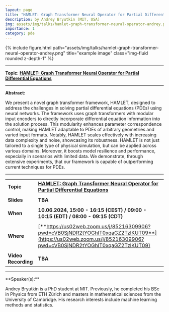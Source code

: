 ```yaml
---
layout: page
title: "HAMLET: Graph Transformer Neural Operator for Partial Differential Equations"
description: by Andrey Bryutkin (MIT, USA)
img: assets/img/talks/hamlet-graph-transformer-neural-operator-andrey.png
importance: 1
category: pde
---
```


<div class="row">
    <div class="col-sm mt-3 mt-md-0">
        {% include figure.html path="assets/img/talks/hamlet-graph-transformer-neural-operator-andrey.png" title="example image" class="img-fluid rounded z-depth-1" %}
    </div>
</div>
<hr>

**Topic**: [**HAMLET: Graph Transformer Neural Operator for Partial Differential Equations**](https://arxiv.org/abs/2402.03541)

<hr>

**Abstract:**

We present a novel graph transformer framework, HAMLET, designed to address the challenges in solving partial differential equations (PDEs) using neural networks. The framework uses graph transformers with modular input encoders to directly incorporate differential equation information into the solution process. This modularity enhances parameter correspondence control, making HAMLET adaptable to PDEs of arbitrary geometries and varied input formats. Notably, HAMLET scales effectively with increasing data complexity and noise, showcasing its robustness. HAMLET is not just tailored to a single type of physical simulation, but can be applied across various domains. Moreover, it boosts model resilience and performance, especially in scenarios with limited data. We demonstrate, through extensive experiments, that our framework is capable of outperforming current techniques for PDEs.

<hr>

|                     |                                                                                                                                                              |
| ------------------- | ------------------------------------------------------------------------------------------------------------------------------------------------------------ |
| **Topic**           | [**HAMLET: Graph Transformer Neural Operator for Partial Differential Equations**](https://arxiv.org/abs/2402.03541)                                         |
|                     |                                                                                                                                                              |
| **Slides**          | **TBA**                                                                                                                                                      |
|                     |                                                                                                                                                              |
| **When**            | **10.06.2024, 15:00 - 16:15 (CEST) / 09:00 - 10:15 (EDT) / 08:00 - 09:15 (CDT)**                                                                             |
|                     |                                                                                                                                                              |
| **Where**           | [**https://us02web.zoom.us/j/85216309906?pwd=cVB0SjNDR2tYOGhIT0xqaGZ2TzlKUT09**](https://us02web.zoom.us/j/85216309906?pwd=cVB0SjNDR2tYOGhIT0xqaGZ2TzlKUT09) |
|                     |                                                                                                                                                              |
| **Video Recording** | **TBA**                                                                                                                                                      |

<hr>
**Speaker(s):**

Andrey Bryutkin is a PhD student at MIT. Previously, he completed his BSc in Physics from ETH Zürich and masters in mathematical sciences from the University of Cambridge. His research interests include machine learning methods and statistics.
